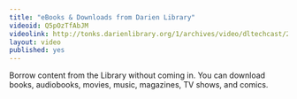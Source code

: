```yaml
---
title: "eBooks & Downloads from Darien Library"
videoid: Q5pOzTfAbJM
videolink: http://tonks.darienlibrary.org/1/archives/video/dltechcast/20160531_ebooks_downloads.mov
layout: video
published: yes
---
```


Borrow content from the Library without coming in. You can download books, audiobooks, movies, music, magazines, TV shows, and comics.